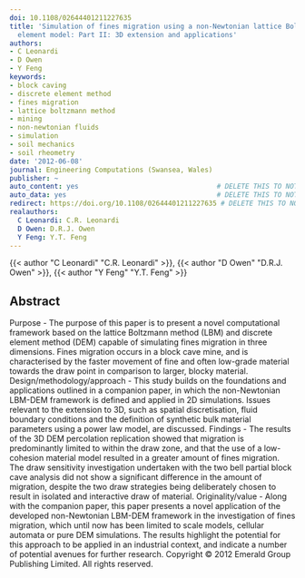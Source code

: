 ```yaml
---
doi: 10.1108/02644401211227635
title: 'Simulation of fines migration using a non-Newtonian lattice Boltzmann-discrete
  element model: Part II: 3D extension and applications'
authors:
- C Leonardi
- D Owen
- Y Feng
keywords:
- block caving
- discrete element method
- fines migration
- lattice boltzmann method
- mining
- non-newtonian fluids
- simulation
- soil mechanics
- soil rheometry
date: '2012-06-08'
journal: Engineering Computations (Swansea, Wales)
publisher: ~
auto_content: yes                                  # DELETE THIS TO NOT AUTO GENERATE CONTENT
auto_data: yes                                     # DELETE THIS TO NOT AUTO GENERATE METADATA
redirect: https://doi.org/10.1108/02644401211227635 # DELETE THIS TO NOT REDIRECT
realauthors:
  C Leonardi: C.R. Leonardi
  D Owen: D.R.J. Owen
  Y Feng: Y.T. Feng
---
```

{{< author "C Leonardi" "C.R. Leonardi" >}}, {{< author "D Owen" "D.R.J. Owen" >}}, {{< author "Y Feng" "Y.T. Feng" >}}

## Abstract
Purpose - The purpose of this paper is to present a novel computational framework based on the lattice Boltzmann method (LBM) and discrete element method (DEM) capable of simulating fines migration in three dimensions. Fines migration occurs in a block cave mine, and is characterised by the faster movement of fine and often low-grade material towards the draw point in comparison to larger, blocky material. Design/methodology/approach - This study builds on the foundations and applications outlined in a companion paper, in which the non-Newtonian LBM-DEM framework is defined and applied in 2D simulations. Issues relevant to the extension to 3D, such as spatial discretisation, fluid boundary conditions and the definition of synthetic bulk material parameters using a power law model, are discussed. Findings - The results of the 3D DEM percolation replication showed that migration is predominantly limited to within the draw zone, and that the use of a low-cohesion material model resulted in a greater amount of fines migration. The draw sensitivity investigation undertaken with the two bell partial block cave analysis did not show a significant difference in the amount of migration, despite the two draw strategies being deliberately chosen to result in isolated and interactive draw of material. Originality/value - Along with the companion paper, this paper presents a novel application of the developed non-Newtonian LBM-DEM framework in the investigation of fines migration, which until now has been limited to scale models, cellular automata or pure DEM simulations. The results highlight the potential for this approach to be applied in an industrial context, and indicate a number of potential avenues for further research. Copyright © 2012 Emerald Group Publishing Limited. All rights reserved.
